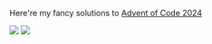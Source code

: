 Here're my fancy solutions to [Advent of Code 2024](https://adventofcode.com/2024)

![](https://img.shields.io/badge/days%20completed-23-red) ![](https://img.shields.io/badge/stars%20⭐-47-yellow)
